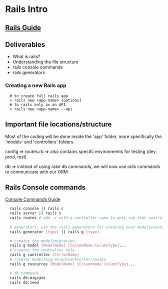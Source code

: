 # Rails Intro

## [Rails Guide](https://guides.rubyonrails.org/index.html)
## Deliverables

- What is rails?
- Understanding the file structure
- rails console commands
- rails generators


### Creating a new Rails app


```shell
  # to create full rails app
  > rails new <app-name> [options]
  # to rails only as an API
  > rails new <app-name> --api
```

## Important file locations/structure

Most of the coding will be done inside the 'app' folder, more specifically the 'models' and 'controllers' folders.

config 
=> routes.rb
=> also contains specifc environments for testing (dev, prod, test)

db
=> instead of using rake db commands, we will now use rails commands to communicate with our ORM

## Rails Console commands

[Console Commands Guide](https://guides.rubyonrails.org/command_line.html)
```bash
  rails console || rails c
  rails server || rails s
  rails routes # add -c with a controller name to only see that controller's routes
  
  # Generators: use the rails generators for creating your models/controllers/etc to avoid conflicts of typos and other errors
  rails generator [type] || rails g [type]

  # creates the model/migration
  rails g model [ModelName] [ColumnName:ColumnType]...
  # creates the controller only
  rails g controller [CtrlerName]
  # creates model/migration/controller/routes
  rails g resources [ModelName] [ColumnName:ColumnType]...

  # db commands
  rails db:migrate
  rails db:seed

```